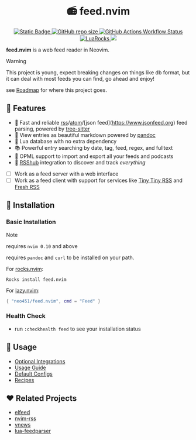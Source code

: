 <h1 align="center"> 📻 feed.nvim </h1>
<p align="center">
  <a href="https://github.com/neovim/neovim">
    <img alt="Static Badge" src="https://img.shields.io/badge/neovim-version?style=for-the-badge&logo=neovim&label=%3E%3D%200.10&color=green">
  </a>
  <a href="https://github.com/neo451/feed.nvim">
    <img alt="GitHub repo size" src="https://img.shields.io/github/repo-size/neo451/feed.nvim?style=for-the-badge&logo=hackthebox">
  </a>
  <a href="https://github.com/neo451/feed.nvim](https://github.com/neo451/feed.nvim/actions/workflows/mini-test.yml">
    <img alt="GitHub Actions Workflow Status" src="https://img.shields.io/github/actions/workflow/status/neo451/feed.nvim/mini-test.yml?style=for-the-badge">
  </a>
  <a href="https://luarocks.org/modules/neo451/feed.nvim">
    <img alt="LuaRocks" src="https://img.shields.io/luarocks/v/neo451/feed.nvim?style=for-the-badge">
  </a>
  <a href="https://github.com/neo451/feed.nvim/releases.atom">
    <img src="https://img.shields.io/badge/rss-F88900?style=for-the-badge&logo=rss&logoColor=white">
  </a>
</p>

**feed.nvim** is a web feed reader in Neovim.

> [!WARNING]
> This project is young, expect breaking changes on things like db format, but it can deal with most feeds you can find, go ahead and enjoy! 
>
> see [Roadmap](https://github.com/neo451/feed.nvim/wiki/Roadmap) for where this project goes.

## 🌟 Features

- 🌲 Fast and reliable [rss](https://en.wikipedia.org/wiki/RSS)/[atom](https://en.wikipedia.org/wiki/Atom_(web_standard))/[json feed](https://www.jsonfeed.org) feed parsing, powered by [tree-sitter](https://github.com/nvim-treesitter/nvim-treesitter)
- 📝 View entries as beautiful markdown powered by [pandoc](https://pandoc.org)
- 🏪 Lua database with no extra dependency
- 📚 Powerful entry searching by date, tag, feed, regex, and fulltext
- 📂 OPML support to import and export all your feeds and podcasts
- 🧡 [RSShub](https://github.com/DIYgod/RSSHub) integration to discover and track *everything*
- [ ] Work as a feed server with a web interface
- [ ] Work as a feed client with support for services like [Tiny Tiny RSS](https://tt-rss.org/) and [Fresh RSS](https://github.com/FreshRSS/FreshRSS)

## 🚀 Installation

### Basic Installation

> [!NOTE]
> requires `nvim 0.10` and above
> 
> requires `pandoc` and `curl` to be installed on your path.

For [rocks.nvim](https://github.com/nvim-neorocks/rocks.nvim):

```
Rocks install feed.nvim
```

For [lazy.nvim](https://github.com/folke/lazy.nvim):

```lua
{ "neo451/feed.nvim", cmd = "Feed" }
```

### Health Check

- run `:checkhealth feed` to see your installation status


## 🔖 Usage

- [Optional Integrations](https://github.com/neo451/feed.nvim/wiki/Integrations)
- [Usage Guide](https://github.com/neo451/feed.nvim/wiki/Usage-Guide)
- [Default Configs](https://github.com/neo451/feed.nvim/blob/5382d972e8ed9c2dc2b010fc86b32ddd54e75fde/lua/feed/config.lua#L15)
- [Recipes](https://github.com/neo451/feed.nvim/wiki/Recipes)

## ❤️ Related Projects

- [elfeed](https://github.com/skeeto/elfeed)
- [nvim-rss](https://github.com/EMPAT94/nvim-rss)
- [vnews](https://github.com/danchoi/vnews)
- [lua-feedparser](https://github.com/slact/lua-feedparser)

